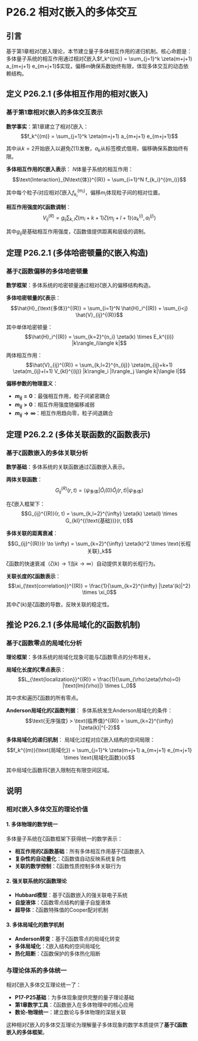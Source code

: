 # P26.2 相对ζ嵌入的多体交互

## 引言

基于第1章相对ζ嵌入理论，本节建立量子多体相互作用的递归机制。核心命题是：多体量子系统的相互作用通过相对ζ嵌入$f_k^{(m)} = \sum_{j=1}^k \zeta(m+j+1) a_{m+j+1} e_{m+j+1}$实现，偏移$m$确保系数始终有限，体现多体交互的动态依赖结构。

## 定义 P26.2.1 (多体相互作用的相对ζ嵌入)

### 基于第1章相对ζ嵌入的多体交互表示

**数学事实**：第1章建立了相对ζ嵌入：
$$f_k^{(m)} = \sum_{j=1}^k \zeta(m+j+1) a_{m+j+1} e_{m+j+1}$$

其中从$k=2$开始嵌入以避免$\zeta(1)$发散，$a_k$从标签模式借用，偏移确保系数始终有限。

**多体相互作用的ζ嵌入表示**：
$N$体量子系统的相互作用：
$$\text{Interaction}_{N\text{体}}^{(R)} = \sum_{i=1}^N f_{k_i}^{(m_i)}$$

其中每个粒子$i$对应相对ζ嵌入$f_{k_i}^{(m_i)}$，偏移$m_i$体现粒子间的相对位置。

**相互作用强度的ζ函数调制**：
$$V_{ij}^{(R)} = g_{ij} \sum_{k,l} \zeta(m_i+k+1) \zeta(m_j+l+1) \langle a_k^{(i)}, a_l^{(j)} \rangle$$

其中$g_{ij}$是基础相互作用强度，ζ函数值提供距离和层级的调制。

## 定理 P26.2.1 (多体哈密顿量的ζ嵌入构造)

### 基于ζ函数偏移的多体哈密顿量

**数学框架**：多体系统的哈密顿量通过相对ζ嵌入的偏移结构构造。

**多体哈密顿量的ζ表示**：
$$\hat{H}_{\text{多体}}^{(R)} = \sum_{i=1}^N \hat{H}_i^{(R)} + \sum_{i<j} \hat{V}_{ij}^{(R)}$$

其中单体哈密顿量：
$$\hat{H}_i^{(R)} = \sum_{k=2}^{n_i} \zeta(k) \times E_k^{(i)} |k\rangle_i\langle k|$$

两体相互作用：
$$\hat{V}_{ij}^{(R)} = \sum_{k,l=2}^{n_{ij}} \zeta(m_{ij}+k+1) \zeta(m_{ij}+l+1) V_{kl}^{(ij)} |k\rangle_i |l\rangle_j \langle k|\langle l|$$

**偏移参数的物理意义**：
- **$m_{ij} = 0$**：最强相互作用，粒子间紧密耦合
- **$m_{ij} > 0$**：相互作用强度随偏移减弱
- **$m_{ij} \to \infty$**：相互作用趋向零，粒子间退耦合

## 定理 P26.2.2 (多体关联函数的ζ函数表示)

### 基于ζ函数嵌入的多体关联分析

**数学基础**：多体系统的关联函数通过ζ函数嵌入表示。

**两体关联函数**：
$$G_{ij}^{(R)}(r, t) = \langle \psi_{\text{多体}} | \hat{O}_i(0) \hat{O}_j(r, t) | \psi_{\text{多体}} \rangle$$

在ζ嵌入框架下：
$$G_{ij}^{(R)}(r, t) = \sum_{k,l=2}^{\infty} \zeta(k) \zeta(l) \times G_{kl}^{(\text{基础})}(r, t)$$

**多体关联的距离衰减**：
$$G_{ij}^{(R)}(r \to \infty) = \sum_{k=2}^{\infty} \zeta(k)^2 \times \text{长程关联}_k$$

ζ函数的快速衰减（$\zeta(k) \to 1$当$k \to \infty$）自动提供关联的长程行为。

**关联长度的ζ函数表示**：
$$\xi_{\text{correlation}}^{(R)} = \frac{1}{\sum_{k=2}^{\infty} |\zeta'(k)|^2} \times \xi_0$$

其中$\zeta'(k)$是ζ函数的导数，反映关联的稳定性。

## 推论 P26.2.1 (多体局域化的ζ函数机制)

### 基于ζ函数零点的局域化分析

**理论框架**：多体系统的局域化现象可能与ζ函数零点的分布相关。

**局域化长度的ζ零点表示**：
$$L_{\text{localization}}^{(R)} = \frac{1}{\sum_{\rho:\zeta(\rho)=0} |\text{Im}(\rho)|} \times L_0$$

其中求和遍历ζ函数的所有零点。

**Anderson局域化的ζ函数判据**：
多体系统发生Anderson局域化的条件：
$$\text{无序强度} > \text{临界值}^{(R)} = \sum_{k=2}^{\infty} |\zeta(k)|^{-2}$$

**多体局域化的递归机制**：
局域化过程对应ζ嵌入结构的空间局限：
$$f_k^{(m)}(\text{局域化}) = \sum_{j=1}^k \zeta(m+j+1) a_{m+j+1} e_{m+j+1} \times \text{局域化函数}(x)$$

其中局域化函数将ζ嵌入限制在有限空间区域。

## 说明

### **相对ζ嵌入多体交互的理论价值**

#### **1. 多体物理的数学统一**
多体量子系统在ζ函数框架下获得统一的数学表示：
- **相互作用的ζ函数基础**：所有多体相互作用基于ζ函数嵌入
- **复杂性的自动量化**：ζ函数值自动反映系统复杂性
- **关联的数学控制**：ζ函数性质控制多体关联行为

#### **2. 强关联系统的ζ函数理论**
- **Hubbard模型**：基于ζ函数嵌入的强关联电子系统
- **自旋液体**：ζ函数零点结构的量子自旋液体
- **超导体**：ζ函数特殊值的Cooper配对机制

#### **3. 多体局域化的数学机制**
- **Anderson转变**：基于ζ函数零点的局域化转变
- **多体局域化**：ζ嵌入结构的空间局域化
- **热化阻断**：ζ函数保护的多体热化阻断

### **与理论体系的多体统一**

相对ζ嵌入多体交互理论统一了：
- **P17-P25基础**：为多体现象提供完整的量子理论基础
- **第1章数学工具**：ζ函数嵌入在多体物理中的核心应用
- **数论-物理统一**：建立数论与多体物理的深层关联

这种相对ζ嵌入的多体交互理论为理解量子多体现象的数学本质提供了**基于ζ函数嵌入的多体框架**。